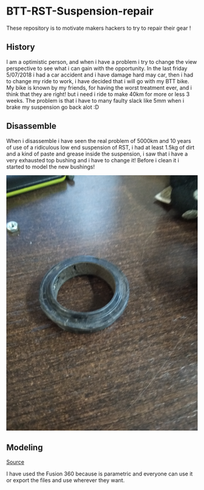 # BTT-RST-Suspension-repair
These repository is to motivate makers hackers to try to repair their gear !

## History
I am a optimistic person, and when i have a problem i try to change the view perspective to see what i can gain with the opportunity. In the last friday  5/07/2018 i had a car accident and i have damage hard may car, then i had to change my ride to work, i have decided that i will go with my BTT bike.
My bike is known by my friends, for having the worst treatment ever, and i think that they are right! but i need i ride to make 40km for more or less 3 weeks.
The problem is that i have to many faulty slack like 5mm when  i brake my suspension go back alot :D

## Disassemble
When i disassemble i have seen the real problem of 5000km and 10 years of use of a ridiculous low end suspension of RST, i had at least 1.5kg of dirt and a kind of paste and grease inside the suspension, i saw that i have a very exhausted top bushing and i have to change it!
Before i clean it i started to model the new bushings!

![casquilho](https://github.com/3devangelist/BTT-RST-Suspension-repair/blob/master/Fotos/casquilho.jpg)

## Modeling

[Source](http://a360.co/2H4gjFZ)

I have used the Fusion 360 because is parametric and everyone can use it or export the files and use wherever they want.

